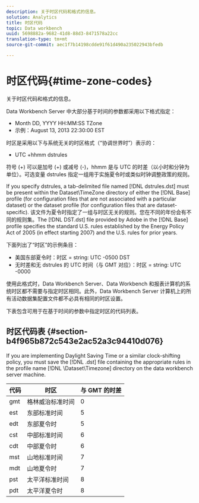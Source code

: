 ```yaml
---
description: 关于时区代码和格式的信息。
solution: Analytics
title: 时区代码
topic: Data workbench
uuid: 5698882a-9682-41d8-88d3-8471578a22cc
translation-type: tm+mt
source-git-commit: aec1f7b14198cdde91f61d490a235022943bfedb

---
```



# 时区代码{#time-zone-codes}

关于时区代码和格式的信息。

Data Workbench Server 中大部分基于时间的参数都采用以下格式指定：

* Month DD, YYYY HH:MM:SS TZone
* 示例：August 13, 2013 22:30:00 EST

时区是采用以下与系统无关的时区格式（“协调世界时”）表示的：

* UTC +hhmm dstrules

符号 (+) 可以是加号 (+) 或减号 (-)，hhmm 是与 UTC 的时差（以小时和分钟为单位）。可选变量 dstrules 指定一组用于实施夏令时或类似时钟调整政策的规则。

If you specify dstrules, a tab-delimited file named [!DNL dstrules.dst] must be present within the Dataset\TimeZone directory of either the [!DNL Base] profile (for configuration files that are not associated with a particular dataset) or the dataset profile (for configuration files that are dataset-specific). 该文件为夏令时指定了一组与时区无关的规则。您在不同的年份会有不同的规则集。The [!DNL DST.dst] file provided by Adobe in the [!DNL Base] profile specifies the standard U.S. rules established by the Energy Policy Act of 2005 (in effect starting 2007) and the U.S. rules for prior years.

下面列出了“时区”的示例条目：

* 美国东部夏令时：时区 = string: UTC -0500 DST
* 无时差和无 dstrules 的 UTC 时间（与 GMT 对应）：时区 = string: UTC -0000

使用此格式时，Data Workbench Server、Data Workbench 和报表计算机的系统时区都不需要与指定时区相同。此外，Data Workbench Server 计算机上的所有活动数据集配置文件都不必具有相同的时区设置。

下表包含可用于在基于时间的参数中指定时区的代码列表。

## 时区代码表 {#section-b4f965b872c543e2ac52a3c94410d076}

If you are implementing Daylight Saving Time or a similar clock-shifting policy, you must save the [!DNL .dst] file containing the appropriate rules in the profile name [!DNL \Dataset\Timezone] directory on the data workbench server machine.

| 代码 | 时区 | 与 GMT 的时差 |
|---|---|---|
| gmt | 格林威治标准时间 | 0 |
| est | 东部标准时间 | 5 |
| edt | 东部夏令时 | 5 |
| cst | 中部标准时间 | 6 |
| cdt | 中部夏令时 | 6 |
| mst | 山地标准时间 | 7 |
| mdt | 山地夏令时 | 7 |
| pst | 太平洋标准时间 | 8 |
| pdt | 太平洋夏令时 | 8 |

